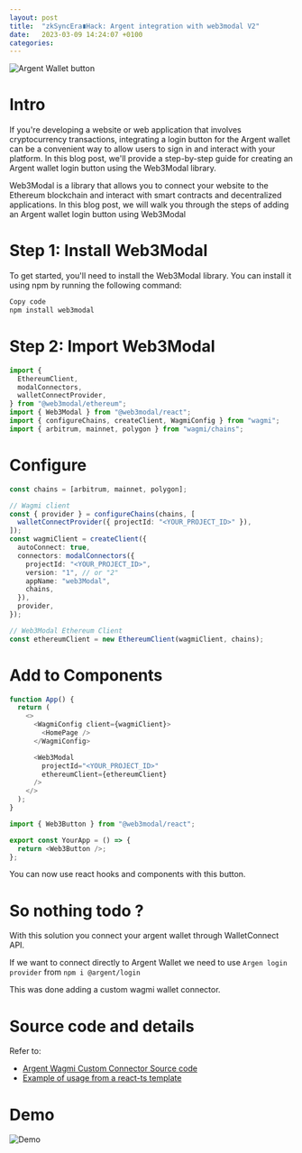 ```yaml
---
layout: post
title:  "zkSyncEra∎Hack: Argent integration with web3modal V2"
date:   2023-03-09 14:24:07 +0100
categories: 
---
```


![Argent Wallet button](/zkSync-Era-Hack0/media/button-login.png)

# Intro
If you're developing a website or web application that involves cryptocurrency transactions, integrating a login button for the Argent wallet can be a convenient way to allow users to sign in and interact with your platform. In this blog post, we'll provide a step-by-step guide for creating an Argent wallet login button using the Web3Modal library.

Web3Modal is a library that allows you to connect your website to the Ethereum blockchain and interact with smart contracts and decentralized applications. In this blog post, we will walk you through the steps of adding an Argent wallet login button using Web3Modal

# Step 1: Install Web3Modal

To get started, you'll need to install the Web3Modal library. You can install it using npm by running the following command:

```bash
Copy code
npm install web3modal
```

# Step 2: Import Web3Modal
```ts
import {
  EthereumClient,
  modalConnectors,
  walletConnectProvider,
} from "@web3modal/ethereum";
import { Web3Modal } from "@web3modal/react";
import { configureChains, createClient, WagmiConfig } from "wagmi";
import { arbitrum, mainnet, polygon } from "wagmi/chains";
```

# Configure

```ts
const chains = [arbitrum, mainnet, polygon];

// Wagmi client
const { provider } = configureChains(chains, [
  walletConnectProvider({ projectId: "<YOUR_PROJECT_ID>" }),
]);
const wagmiClient = createClient({
  autoConnect: true,
  connectors: modalConnectors({
    projectId: "<YOUR_PROJECT_ID>",
    version: "1", // or "2"
    appName: "web3Modal",
    chains,
  }),
  provider,
});

// Web3Modal Ethereum Client
const ethereumClient = new EthereumClient(wagmiClient, chains);
```

# Add to Components
```ts
function App() {
  return (
    <>
      <WagmiConfig client={wagmiClient}>
        <HomePage />
      </WagmiConfig>

      <Web3Modal
        projectId="<YOUR_PROJECT_ID>"
        ethereumClient={ethereumClient}
      />
    </>
  );
}
```

```ts
import { Web3Button } from "@web3modal/react";

export const YourApp = () => {
  return <Web3Button />;
};
```

You can now use react hooks and components with this button.

# So nothing todo ?

With this solution you connect your argent wallet through WalletConnect API.

If we want to connect directly to Argent Wallet we need to use `Argen login provider`
from `npm i @argent/login`

This was done adding a custom wagmi wallet connector.

# Source code and details

Refer to:

- [Argent Wagmi Custom Connector Source code](https://github.com/nabetse00/argent-wagmi-connector)
- [Example of usage from a react-ts template](https://github.com/nabetse00/test-argent-wagmi-connector)

# Demo 

![Demo](https://user-images.githubusercontent.com/4185026/223785910-99a3cc8f-c1ee-4223-b918-09a86d511409.gif)

